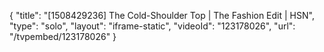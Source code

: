 {
    "title": "[1508429236] The Cold-Shoulder Top | The Fashion Edit | HSN",
    "type": "solo",
    "layout": "iframe-static",
    "videoId": "123178026",
    "url": "\/tvpembed\/123178026"
}